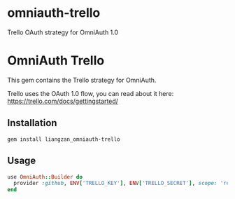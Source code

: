 omniauth-trello
===============

Trello OAuth strategy for OmniAuth 1.0

# OmniAuth Trello

This gem contains the Trello strategy for OmniAuth.

Trello uses the OAuth 1.0 flow, you can read about it here: https://trello.com/docs/gettingstarted/

## Installation

```
gem install liangzan_omniauth-trello
```

## Usage

``` ruby
use OmniAuth::Builder do
  provider :github, ENV['TRELLO_KEY'], ENV['TRELLO_SECRET'], scope: 'read,write', name: 'YourApp'
end
```
